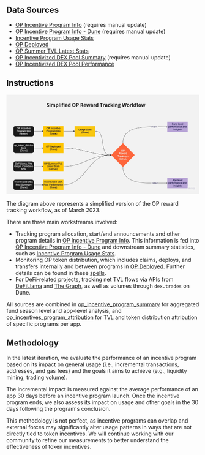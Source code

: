 ## Data Sources
- [OP Incentive Program Info](https://oplabs.notion.site/26d856d5ad7c4fda919c62e839cf6051?v=4e38174b2e994129b51dcfa127965aa4) (requires manual update)
- [OP Incentive Program Info - Dune](https://dune.com/queries/1861732) (requires manual update)
- [Incentive Program Usage Stats](https://dune.com/queries/2195796)
- [OP Deployed](https://dune.com/queries/1886707)
- [OP Summer TVL Latest Stats](https://github.com/MSilb7/msilb7-crypto-queries/blob/main/L2%20TVL/csv_outputs/op_summer_latest_stats.csv)
- [OP Incentivized DEX Pool Summary](https://dune.com/queries/1904611) (requires manual update)
- [OP Incentivized DEX Pool Performance](https://dune.com/queries/2175452/3563944)

## Instructions
![](/op_rewards_tracking/simplified_op_reward_tracking_workflow.jpg?raw=true "Simplified OP Reward Tracking Workflow")

The diagram above represents a simplified version of the OP reward tracking workflow, as of March 2023.

There are three main workstreams involved:

- Tracking program allocation, start/end announcements and other program details in [OP Incentive Program Info](https://www.notion.so/oplabs/26d856d5ad7c4fda919c62e839cf6051?v=4e38174b2e994129b51dcfa127965aa4). This information is fed into [OP Incentive Program Info - Dune](https://dune.com/queries/1861732) and downstream summary statistics, such as [Incentive Program Usage Stats](https://dune.com/queries/2195796).
- Monitoring OP token distribution, which includes claims, deploys, and transfers internally and between programs in [OP Deployed](https://dune.com/queries/1886707). Further details can be found in these [spells](https://github.com/duneanalytics/spellbook/tree/main/models/op/token_distributions/optimism).
- For DeFi-related projects, tracking net TVL flows via APIs from [DeFiLlama](https://defillama.com/) and [The Graph](https://thegraph.com/en/), as well as volumes through `dex.trades` on Dune.

All sources are combined in [op_incentive_program_summary](/op_rewards_tracking/op_incentive_program_summary.ipynb) for aggregated fund season level and app-level analysis, and [op_incentives_program_attribution](/op_rewards_tracking/op_incentives_program_attribution.ipynb) for TVL and token distribution attribution of specific programs per app.

## Methodology
In the latest iteration, we evaluate the performance of an incentive program based on its impact on general usage (i.e., incremental transactions, addresses, and gas fees) and the goals it aims to achieve (e.g., liquidity mining, trading volume).

The incremental impact is measured against the average performance of an app 30 days before an incentive program launch. Once the incentive program ends, we also assess its impact on usage and other goals in the 30 days following the program's conclusion.

This methodology is not perfect, as incentive programs can overlap and external forces may significantly alter usage patterns in ways that are not directly tied to token incentives. We will continue working with our community to refine our measurements to better understand the effectiveness of token incentives.
